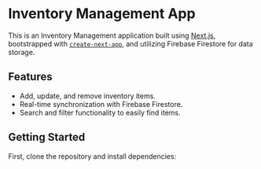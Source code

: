 # Inventory Management App

This is an Inventory Management application built using [Next.js](https://nextjs.org/), bootstrapped with [`create-next-app`](https://github.com/vercel/next.js/tree/canary/packages/create-next-app), and utilizing Firebase Firestore for data storage.

## Features

- Add, update, and remove inventory items.
- Real-time synchronization with Firebase Firestore.
- Search and filter functionality to easily find items.

## Getting Started

First, clone the repository and install dependencies:
